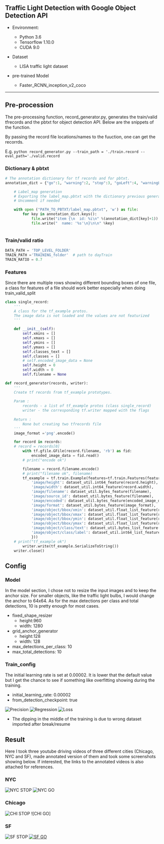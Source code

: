
## Traffic Light Detection with Google Object Detection API

* Environment:
  - Python 3.6
  - Tensorflow 1.10.0
  - CUDA 9.0

* Dataset
  - LISA traffic light dataset

* pre-trained Model
  - Faster_RCNN_inception_v2_coco

---

## Pre-procession  

The pre-processing function, record_generator.py, generates the train/valid tfrecords and the pbtxt for object detection API. Below are the snippets of the function.

By passing the record file locations/names to the fuuction, one can get the recorrds. 

E.g. `python record_generator.py --train_path = './train.record --eval_path='./valid.record`

### Dictionary & pbtxt


```python
# The annotation dictionary for tf records and for pbtxt.
annotation_dict = {"go":1, "warning":2, "stop":3, "goLeft":4, "warningLeft":5, "stopLeft":6, "goForward":7}

    # Label_map generation 
    # Exporting the label_map.pbtxt with the dictionary previous generated.
    # Uncomment if needed

    with open ("PATH_TO_PBTXT/label_map.pbtxt", 'w') as file:
        for key in annotation_dict.keys():
            file.write("item {\n  id: %i\n" %(annotation_dict[key]+1))
            file.write("  name: '%s'\n}\n\n" %key)
    
```

### Train/valid ratio


```python
DATA_PATH = 'TOP_LEVEL_FOLDER'
TRAIN_PATH ='TRAINING_folder'  # path to dayTrain
TRAIN_RATIO = 0.7
```

### Features
Since there are multiple rows showing different bounding boxes of one file, a class for features of a file should work better especially when doing train_valid_split


```python
class single_record:
    '''
    A class for the tf_example protos.
    The image data is not loaded and the values are not featurized
    '''

    def __init__(self):
        self.xmins = []
        self.xmaxs = []
        self.ymins = []
        self.ymaxs = []
        self.classes_text = []
        self.classes = []
        # self.encoded_image_data = None
        self.height = 0
        self.width = 0
        self.filename = None

```


```python
def record_generator(records, writer):
    '''
    Create tf records from tf_example prototypes.
    
    Param :
        records - a list of tf_example protos (class single_record)
        writer - the corresponding tf.writer mapped with the flags
    
    Return :
        None but creating two tfrecords file
    '''
    image_format ='png'.encode()

    for record in records:
    # record = records[0]
        with tf.gfile.GFile(record.filename, 'rb') as fid:
            encoded_image_data = fid.read()
        # print("encode ok")

        filename = record.filename.encode()
        # print("filename ok", filename)
        tf_example = tf.train.Example(features=tf.train.Features(feature={
            'image/height': dataset_util.int64_feature(record.height),
            'image/width': dataset_util.int64_feature(record.width),
            'image/filename': dataset_util.bytes_feature(filename),
            'image/source_id': dataset_util.bytes_feature(filename),
            'image/encoded': dataset_util.bytes_feature(encoded_image_data),
            'image/format': dataset_util.bytes_feature(image_format),
            'image/object/bbox/xmin': dataset_util.float_list_feature(record.xmins),
            'image/object/bbox/xmax': dataset_util.float_list_feature(record.xmaxs),
            'image/object/bbox/ymin': dataset_util.float_list_feature(record.ymins),
            'image/object/bbox/ymax': dataset_util.float_list_feature(record.ymaxs),
            'image/object/class/text': dataset_util.bytes_list_feature(record.classes_text),
            'image/object/class/label': dataset_util.int64_list_feature(record.classes),
            }))
    # print("tf_example ok")
        writer.write(tf_example.SerializeToString())
    writer.close()
```

## Config

### Model

In the model section, I chose not to resize the input images and to keep the anchor size. For smaller objects, like the traffic light bulbs, I would change the anchor to 64x64. As for the max detections per class and total detections, 10 is pretty enough for most cases.

* fixed_shape_resizer
    - height:960
    - width: 1280
* grid_anchor_generator
    - height:128
    - width: 128
* max_detections_per_class: 10
* max_total_detections: 10

### Train_config

The initial learning rate is set at 0.00002. It is lower that the default value but I get the chance to see if something like overfitting showing during the training.

* initial_learning_rate: 0.00002
* from_detection_checkpoint: true

![Precision](./img/precision.png)
![Regression](./img/regression.png)
![Loss](./img/loss.png)

* The dipping in the middle of the training is due to wrong dataset imported after break/resume

## Result

Here I took three youtube driving videos of three different cities (Chicago, NYC and SF), made annotated version of them and took some screenshots showing below. If interested, the links to the annotated videos is also attached for references.

### NYC
![NYC STOP](./img/NYC_STOP.png)
![NYC GO](./img/NYC_GO.png)

### Chicago
![CHI STOP](./img/CHI_STOP.png)
![CHI GO]



### SF
![SF STOP](./img/SF_STOP.png)
[![SF GO](./img/SF_GO.png)](https://youtu.be/vszRiPL570k)